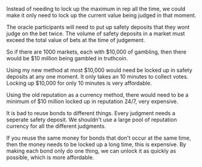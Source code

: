Instead of needing to lock up the maximum in rep all the time, we could make it only need to lock up the current value being judged in that moment.

The oracle participants will need to put up safety deposits that they wont judge on the bet twice. The volume of safety deposits in a market must exceed the total value of bets at the time of judgement.

So if there are 1000 markets, each with $10,000 of gambling, then there would be $10 million being gambled in truthcoin.

Using my new method at most $10,000 would need be locked up in safety deposits at any one moment. It only takes an 10 minutes to collect votes. Locking up $10,000 for only 10 minutes is very affordable.

Using the old reputation as a currency method, there would need to be a minimum of $10 million locked up in reputation 24/7, very expensive.

It is bad to reuse bonds to different things. Every judgment needs a seperate safety deposit. We shouldn't use a large pool of reputation currency for all the different judgments.

If you reuse the same money for bonds that don't occur at the same time, then the money needs to be locked up a long time, this is expensive. By making each bond only do one thing, we can unlock it as quickly as possible, which is more affordable.